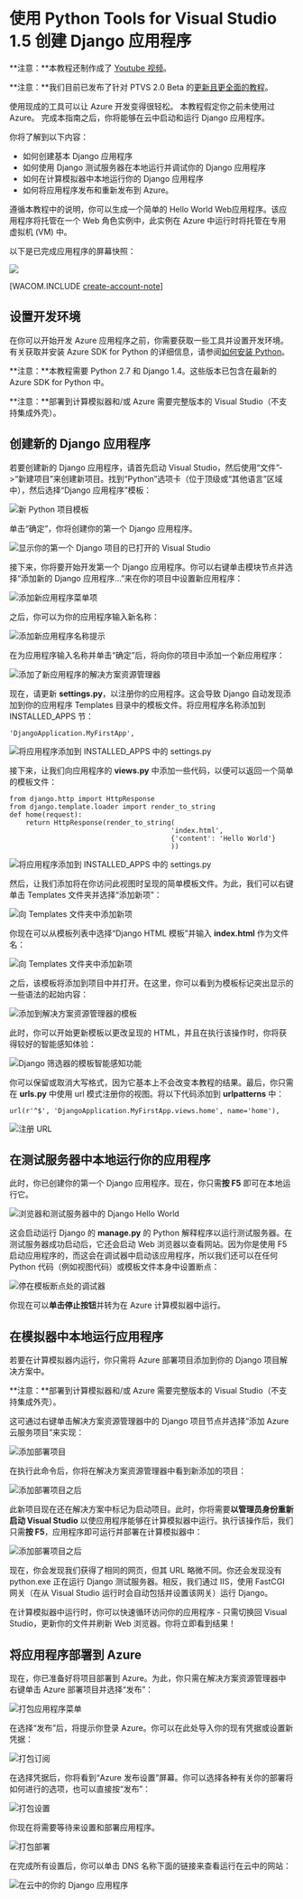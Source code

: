 <properties linkid="develop-python-django-with-visual-studio" urlDisplayName="Django with Visual Studio" pageTitle="Django with Visual Studio (Python) - Azure tutorial" metaKeywords="Azure Django web app, Azure Django virtual machine" description="A tutorial that teaches you how to build a Django web application hosted in an Azure virtual machine." metaCanonical="" services="cloud-services" documentationCenter="Python" title="Creating Django applications with Python Tools for Visual Studio 1.5" authors="" solutions="" manager="" editor="" />
<tags ms.service="cloud-services"
    ms.date="10/16/2014"
    wacn.date="04/11/2015"
    />

# 使用 Python Tools for Visual Studio 1.5 创建 Django 应用程序

**注意：**本教程还制作成了 [Youtube 视频][Youtube 视频]。

**注意：**我们目前已发布了针对 PTVS 2.0 Beta 的[更新且更全面的教程][更新且更全面的教程]。

使用现成的工具可以让 Azure 开发变得很轻松。
本教程假定你之前未使用过 Azure。
完成本指南之后，你将能够在云中启动和运行 Django 应用程序。

你将了解到以下内容：

-   如何创建基本 Django 应用程序
-   如何使用 Django 测试服务器在本地运行并调试你的 Django 应用程序
-   如何在计算模拟器中本地运行你的 Django 应用程序
-   如何将应用程序发布和重新发布到 Azure。

遵循本教程中的说明，你可以生成一个简单的 Hello World Web应用程序。该应用程序将托管在一个 Web 角色实例中，此实例在 Azure 中运行时将托管在专用虚拟机 (VM) 中。

以下是已完成应用程序的屏幕快照：

![][0]

[WACOM.INCLUDE [create-account-note](../includes/create-account-note.md)]

## <span id="setup"></span> </a>设置开发环境

在你可以开始开发 Azure 应用程序之前，你需要获取一些工具并设置开发环境。有关获取并安装 Azure SDK for Python 的详细信息，请参阅[如何安装 Python][如何安装 Python]。

**注意：**本教程需要 Python 2.7 和 Django 1.4。这些版本已包含在最新的 Azure SDK for Python 中。

**注意：**部署到计算模拟器和/或 Azure 需要完整版本的 Visual Studio（不支持集成外壳）。

## 创建新的 Django 应用程序

若要创建新的 Django 应用程序，请首先启动 Visual Studio，然后使用“文件”-\>“新建项目”来创建新项目。找到“Python”选项卡（位于顶级或“其他语言”区域中），然后选择“Django 应用程序”模板：

![新 Python 项目模板][新 Python 项目模板]

单击“确定”，你将创建你的第一个 Django 应用程序。

![显示你的第一个 Django 项目的已打开的 Visual Studio][显示你的第一个 Django 项目的已打开的 Visual Studio]

接下来，你将要开始开发第一个 Django 应用程序。你可以右键单击模块节点并选择“添加新的 Django 应用程序...”来在你的项目中设置新应用程序：

![添加新应用程序菜单项][添加新应用程序菜单项]

之后，你可以为你的应用程序输入新名称：

![添加新应用程序名称提示][添加新应用程序名称提示]

在为应用程序输入名称并单击“确定”后，将向你的项目中添加一个新应用程序：

![添加了新应用程序的解决方案资源管理器][添加了新应用程序的解决方案资源管理器]

现在，请更新 **settings.py**，以注册你的应用程序。这会导致 Django 自动发现添加到你的应用程序 Templates 目录中的模板文件。将应用程序名称添加到 INSTALLED\_APPS 节：

    'DjangoApplication.MyFirstApp',

![将应用程序添加到 INSTALLED\_APPS 中的 settings.py][将应用程序添加到 INSTALLED\_APPS 中的 settings.py]

接下来，让我们向应用程序的 **views.py** 中添加一些代码，以便可以返回一个简单的模板文件：

    from django.http import HttpResponse
    from django.template.loader import render_to_string
    def home(request):
        return HttpResponse(render_to_string(
                                            'index.html',
                                            {'content': 'Hello World'}
                                            ))

![将应用程序添加到 INSTALLED\_APPS 中的 settings.py][1]

然后，让我们添加将在你访问此视图时呈现的简单模板文件。为此，我们可以右键单击 Templates 文件夹并选择“添加新项”：

![向 Templates 文件夹中添加新项][向 Templates 文件夹中添加新项]

你现在可以从模板列表中选择“Django HTML 模板”并输入 **index.html** 作为文件名：

![向 Templates 文件夹中添加新项][2]

之后，该模板将添加到项目中并打开。在这里，你可以看到为模板标记突出显示的一些语法的起始内容：

![添加到解决方案资源管理器的模板][添加到解决方案资源管理器的模板]

此时，你可以开始更新模板以更改呈现的 HTML，并且在执行该操作时，你将获得较好的智能感知体验：

![Django 筛选器的模板智能感知功能][Django 筛选器的模板智能感知功能]

你可以保留或取消大写格式，因为它基本上不会改变本教程的结果。最后，你只需在 **urls.py** 中使用 url 模式注册你的视图。将以下代码添加到 **urlpatterns** 中：

    url(r'^$', 'DjangoApplication.MyFirstApp.views.home', name='home'),

![注册 URL][注册 URL]

## 在测试服务器中本地运行你的应用程序

此时，你已创建你的第一个 Django 应用程序。现在，你只需**按 F5** 即可在本地运行它。

![浏览器和测试服务器中的 Django Hello World][浏览器和测试服务器中的 Django Hello World]

这会启动运行 Django 的 **manage.py** 的 Python 解释程序以运行测试服务器。在测试服务器成功启动后，它还会启动 Web 浏览器以查看网站。因为你是使用 F5 启动应用程序的，而这会在调试器中启动该应用程序，所以我们还可以在任何 Python 代码（例如视图代码）或模板文件本身中设置断点：

![停在模板断点处的调试器][停在模板断点处的调试器]

你现在可以**单击停止按钮**并转为在 Azure 计算模拟器中运行。

## 在模拟器中本地运行应用程序

若要在计算模拟器内运行，你只需将 Azure 部署项目添加到你的 Django 项目解决方案中。

**注意：**部署到计算模拟器和/或 Azure 需要完整版本的 Visual Studio（不支持集成外壳）。

这可通过右键单击解决方案资源管理器中的 Django 项目节点并选择“添加 Azure 云服务项目”来实现：

![添加部署项目][添加部署项目]

在执行此命令后，你将在解决方案资源管理器中看到新添加的项目：

![添加部署项目之后][添加部署项目之后]

此新项目现在还在解决方案中标记为启动项目。此时，你将需要**以管理员身份重新启动 Visual Studio** 以使应用程序能够在计算模拟器中运行。执行该操作后，我们只需**按 F5**，应用程序即可运行并部署在计算模拟器中：

![添加部署项目之后][3]

现在，你会发现我们获得了相同的网页，但其 URL 略微不同。你还会发现没有 python.exe 正在运行 Django 测试服务器。相反，我们通过 IIS，使用 FastCGI 网关（在从 Visual Studio 运行时会自动包括并设置该网关）运行 Django。

在计算模拟器中运行时，你可以快速循环访问你的应用程序 - 只需切换回 Visual Studio，更新你的文件并刷新 Web 浏览器。你将立即看到结果！

## 将应用程序部署到 Azure

现在，你已准备好将项目部署到 Azure。为此，你只需在解决方案资源管理器中右键单击 Azure 部署项目并选择“发布”：

![打包应用程序菜单][打包应用程序菜单]

在选择“发布”后，将提示你登录 Azure。你可以在此处导入你的现有凭据或设置新凭据：

![打包订阅][打包订阅]

在选择凭据后，你将看到“Azure 发布设置”屏幕。你可以选择各种有关你的部署将如何进行的选项，也可以直接按“发布”：

![打包设置][打包设置]

你现在将需要等待来设置和部署应用程序。

![打包部署][打包部署]

在完成所有设置后，你可以单击 DNS 名称下面的链接来查看运行在云中的网站：

![在云中的你的 Django 应用程序](./media/python-django-app-tools-visual-studio/ptvs-dj-FirstAppInCloud.png)

  [Youtube 视频]: http://www.youtube.com/watch?v=UsLti4KlgAY
  [更新且更全面的教程]: ../web-sites-python-create-deploy-django-app/
  [0]: ./media/python-django-app-tools-visual-studio/ptvs-dj-FirstAppInCloud.png
  [create-account-note]: ../includes/create-account-note.md
  [如何安装 Python]: ../python-how-to-install/

<!-- Images. -->

  [新 Python 项目模板]: ./media/python-django-app-tools-visual-studio/ptvs-dj-NewProject.png
  [显示你的第一个 Django 项目的已打开的 Visual Studio]: ./media/python-django-app-tools-visual-studio/ptvs-dj-FirstProject.png
  [添加新应用程序菜单项]: ./media/python-django-app-tools-visual-studio/ptvs-dj-AddNewApp.png
  [添加新应用程序名称提示]: ./media/python-django-app-tools-visual-studio/ptvs-dj-AddNewAppPrompt.png
  [添加了新应用程序的解决方案资源管理器]: ./media/python-django-app-tools-visual-studio/ptvs-dj-MyFirstApp.png
  [将应用程序添加到 INSTALLED\_APPS 中的 settings.py]: ./media/python-django-app-tools-visual-studio/ptvs-dj-InstallApp.png
  [1]: ./media/python-django-app-tools-visual-studio/ptvs-dj-FirstView.png
  [向 Templates 文件夹中添加新项]: ./media/python-django-app-tools-visual-studio/ptvs-dj-AddFirstTemplate.png
  [2]: ./media/python-django-app-tools-visual-studio/ptvs-dj-NewDjangoTemplate.png
  [添加到解决方案资源管理器的模板]: ./media/python-django-app-tools-visual-studio/ptvs-dj-TemplateAdded.png
  [Django 筛选器的模板智能感知功能]: ./media/python-django-app-tools-visual-studio/ptvs-dj-TemplateIntellisense.png
  [注册 URL]: ./media/python-django-app-tools-visual-studio/ptvs-dj-RegisterUrl.png
  [浏览器和测试服务器中的 Django Hello World]: ./media/python-django-app-tools-visual-studio/ptvs-dj-DjangoHelloWorldTestServer.png
  [停在模板断点处的调试器]: ./media/python-django-app-tools-visual-studio/ptvs-dj-TemplateBreakpoint.png
  [添加部署项目]: ./media/python-django-app-tools-visual-studio/ptvs-dj-AddDeploymentProject.png
  [添加部署项目之后]: ./media/python-django-app-tools-visual-studio/ptvs-dj-AfterDeployProjAdded.png
  [3]: ./media/python-django-app-tools-visual-studio/ptvs-dj-ComputeEmulator.png
  [打包应用程序菜单]: ./media/python-django-app-tools-visual-studio/ptvs-dj-publish1.png
  [打包订阅]: ./media/python-django-app-tools-visual-studio/ptvs-dj-publish2.png
  [打包设置]: ./media/python-django-app-tools-visual-studio/ptvs-dj-publish3.png
  [打包部署]: ./media/python-django-app-tools-visual-studio/ptvs-dj-publish4.png
 